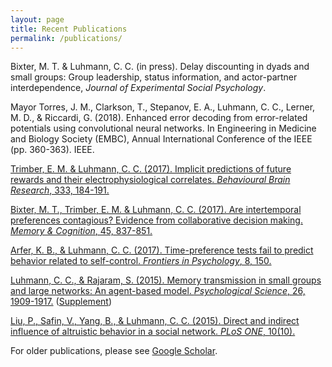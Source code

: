 ```yaml
---
layout: page
title: Recent Publications
permalink: /publications/
---
```


Bixter, M. T. & Luhmann, C. C. (in press). Delay discounting in dyads and small groups: Group leadership, status information, and actor-partner interdependence, *Journal of Experimental Social Psychology*.

Mayor Torres, J. M., Clarkson, T., Stepanov, E. A., Luhmann, C. C., Lerner, M. D., & Riccardi, G. (2018). Enhanced error decoding from error-related potentials using convolutional neural networks. In Engineering in Medicine and Biology Society (EMBC), Annual International Conference of the IEEE (pp. 360-363). IEEE.

[Trimber, E. M. & Luhmann, C. C. (2017). Implicit predictions of future rewards and their electrophysiological correlates. *Behavioural Brain Research*, 333, 184-191.](papers/trimber-2017-bbr.pdf)

[Bixter, M. T., Trimber, E. M. & Luhmann, C. C. (2017). Are intertemporal preferences contagious? Evidence from collaborative decision making. *Memory & Cognition*, 45, 837-851.](papers/bixter-2017-mc.pdf)

[Arfer, K. B., & Luhmann, C. C. (2017). Time-preference tests fail to predict behavior related to self-control. *Frontiers in Psychology*, 8, 150.](https://www.frontiersin.org/articles/10.3389/fpsyg.2017.00150/full)

[Luhmann, C. C., & Rajaram, S. (2015). Memory transmission in small groups and large networks: An agent-based model. *Psychological Science*, 26, 1909-1917.](papers/luhmann-2015-psychsci.pdf) ([Supplement](papers/luhmann-2015-psychsci-supp.pdf))

[Liu, P., Safin, V., Yang, B., & Luhmann, C. C. (2015). Direct and indirect influence of altruistic behavior in a social network. *PLoS ONE*, 10(10).](https://journals.plos.org/plosone/article?id=10.1371/journal.pone.0140357)

For older publications, please see [Google Scholar](https://scholar.google.com/citations?user=gFX4QEkAAAAJ).
